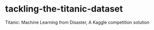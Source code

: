 # tackling-the-titanic-dataset
Titanic: Machine Learning from Disaster, A Kaggle competition solution
